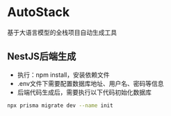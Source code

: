 # AutoStack

基于大语言模型的全栈项目自动生成工具

## NestJS后端生成
- 执行：npm install，安装依赖文件
- .env文件下需要配置数据库地址、用户名、密码等信息
- 后端代码生成后，需要执行以下代码初始化数据库
```bash
npx prisma migrate dev --name init
```